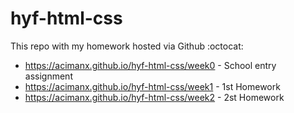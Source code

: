 # hyf-html-css
This repo with my homework hosted via Github :octocat:

- https://acimanx.github.io/hyf-html-css/week0 - School entry assignment
- https://acimanx.github.io/hyf-html-css/week1 - 1st Homework
- https://acimanx.github.io/hyf-html-css/week2 - 2st Homework
